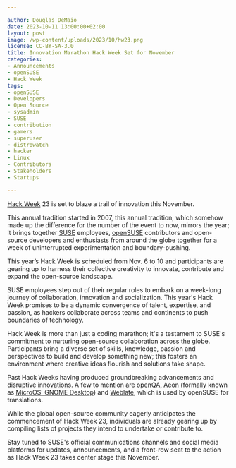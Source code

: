 ```yaml
---

author: Douglas DeMaio 
date: 2023-10-11 13:00:00+02:00
layout: post
image: /wp-content/uploads/2023/10/hw23.png
license: CC-BY-SA-3.0
title: Innovation Marathon Hack Week Set for November 
categories:
- Announcements
- openSUSE
- Hack Week
tags:
- openSUSE
- Developers
- Open Source
- sysadmin
- SUSE
- contribution
- gamers
- superuser
- distrowatch
- hacker
- Linux
- Contributors
- Stakeholders
- Startups

---
```


[Hack Week](https://hackweek.opensuse.org/) 23 is set to blaze a trail of innovation this November.

This annual tradition started in 2007, this annual tradition, which somehow made up the difference for the number of the event to now, mirrors the year; it brings together [SUSE](https://www.suse.com/) employees, [openSUSE](https://www.opensusesuse.org/) contributors and open-source developers and enthusiasts from around the globe together for a week of uninterrupted experimentation and boundary-pushing. 

This year’s Hack Week is scheduled from Nov. 6 to 10 and participants are gearing up to harness their collective creativity to innovate, contribute and expand the open-source landscape.

SUSE employees step out of their regular roles to embark on a week-long journey of collaboration, innovation and socialization. This year's Hack Week promises to be a dynamic convergence of talent, expertise, and passion, as hackers collaborate across teams and continents to push boundaries of technology.

Hack Week is more than just a coding marathon; it's a testament to SUSE's commitment to nurturing open-source collaboration across the globe. Participants bring a diverse set of skills, knowledge, passion and perspectives to build and develop something new; this fosters an environment where creative ideas flourish and solutions take shape. 

Past Hack Weeks having produced groundbreaking advancements and disruptive innovations. A few to mention are [openQA](http://open.qa/), [Aeon](https://en.opensuse.org/Portal:Aeon) (formally known as [MicroOS' GNOME Desktop](https://get.opensuse.org/microos/)) and [Weblate](https://weblate.org/en/), which is used by openSUSE for translations.

While the global open-source community eagerly anticipates the commencement of Hack Week 23, individuals are already gearing up by compiling lists of projects they intend to undertake or contribute to.

Stay tuned to SUSE's official communications channels and social media platforms for updates, announcements, and a front-row seat to the action as Hack Week 23 takes center stage this November.

<meta name="openSUSE, Developers, sysadmin, user, Open Source, gamers, superuser, hacker, Hack Week, " content="HTML,CSS,XML,JavaScript">
